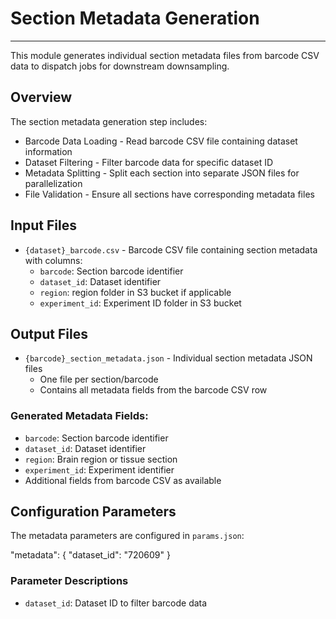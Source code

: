 # Section Metadata Generation
---
This module generates individual section metadata files from barcode CSV data to dispatch jobs for downstream downsampling.

## Overview
The section metadata generation step includes:
- Barcode Data Loading - Read barcode CSV file containing dataset information
- Dataset Filtering - Filter barcode data for specific dataset ID
- Metadata Splitting - Split each section into separate JSON files for parallelization
- File Validation - Ensure all sections have corresponding metadata files

## Input Files
- `{dataset}_barcode.csv` - Barcode CSV file containing section metadata with columns:
  - `barcode`: Section barcode identifier
  - `dataset_id`: Dataset identifier
  - `region`: region folder in S3 bucket if applicable
  - `experiment_id`: Experiment ID folder in S3 bucket

## Output Files
- `{barcode}_section_metadata.json` - Individual section metadata JSON files
  - One file per section/barcode
  - Contains all metadata fields from the barcode CSV row

### Generated Metadata Fields:
- `barcode`: Section barcode identifier
- `dataset_id`: Dataset identifier
- `region`: Brain region or tissue section
- `experiment_id`: Experiment identifier
- Additional fields from barcode CSV as available

## Configuration Parameters
The metadata parameters are configured in `params.json`:

  "metadata": {
      "dataset_id": "720609"
  }

### Parameter Descriptions
- `dataset_id`: Dataset ID to filter barcode data
